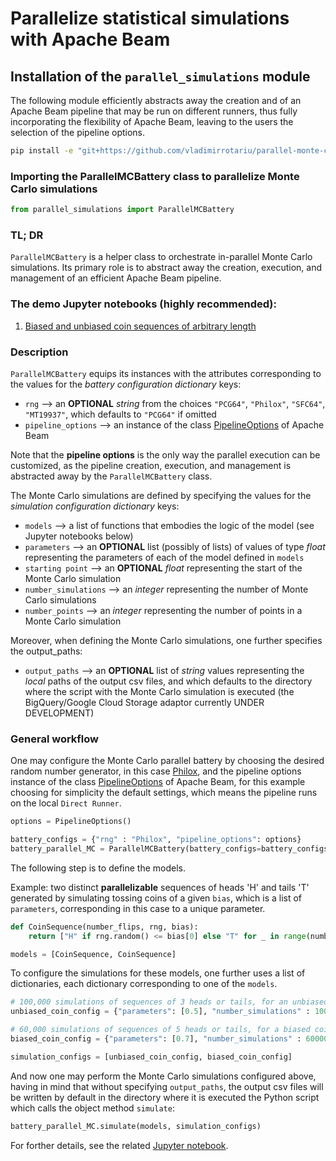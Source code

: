 # Parallelize statistical simulations with Apache Beam
## Installation of the `parallel_simulations` module

The following module efficiently abstracts away the creation and of an Apache Beam pipeline that may be run on different runners, thus fully incorporating the flexibility of Apache Beam, leaving to the users the selection of the pipeline options.
```bash
pip install -e "git+https://github.com/vladimirrotariu/parallel-monte-carlo-simulations#egg=parallel_simulations&subdirectory=src"
```
### Importing the ParallelMCBattery class to parallelize Monte Carlo simulations
```python
from parallel_simulations import ParallelMCBattery
```
### TL; DR
`ParallelMCBattery` is a helper class to orchestrate in-parallel Monte Carlo simulations. Its primary role is to abstract away the creation, execution, and management of an efficient Apache Beam pipeline.

### The demo Jupyter notebooks (highly recommended):
1. [Biased and unbiased coin sequences of arbitrary length](demos/demo.ipynb)
### Description
 

`ParallelMCBattery` equips its instances with the attributes corresponding to the values for the *battery configuration dictionary* keys: 
* `rng` --> an __OPTIONAL__ *string* from the choices `"PCG64"`, `"Philox"`, `"SFC64"`, `"MT19937"`, which defaults to `"PCG64"` if omitted
* `pipeline_options` --> an instance of the class [PipelineOptions](https://beam.apache.org/releases/pydoc/2.33.0/apache_beam.options.pipeline_options.html#apache_beam.options.pipeline_options.PipelineOptions) of Apache Beam

Note that the **pipeline options** is the only way the parallel execution can be customized, as the pipeline creation, execution, and management is abstracted away by the `ParallelMCBattery` class.

The Monte Carlo simulations are defined by specifying the values for the *simulation configuration dictionary* keys:
* `models` --> a list of functions that embodies the logic of the model (see Jupyter notebooks below)
* `parameters` --> an __OPTIONAL__ list (possibly of lists) of values of type *float* representing the parameters of each of the model defined in `models`
* `starting point` --> an __OPTIONAL__  *float* representing the start of the Monte Carlo simulation
* `number_simulations` --> an *integer* representing the number of Monte Carlo simulations
* `number_points` --> an *integer* representing the number of points in a Monte Carlo simulation

Moreover, when defining the Monte Carlo simulations, one further specifies the output_paths:
* `output_paths` --> an __OPTIONAL__ list of *string* values representing the *local* paths of the output csv files, and which defaults to the directory where the script with the Monte Carlo simulation is executed (the BigQuery/Google Cloud Storage adaptor currently UNDER DEVELOPMENT)

### General workflow
One may configure the Monte Carlo parallel battery by choosing the desired random number generator, in this case [Philox](https://numpy.org/doc/stable/reference/random/bit_generators/philox.html#philox-counter-based-rng), and the pipeline options instance of the class [PipelineOptions](https://beam.apache.org/releases/pydoc/2.33.0/apache_beam.options.pipeline_options.html#apache_beam.options.pipeline_options.PipelineOptions) of Apache Beam, for this example choosing for simplicity the default settings, which means the pipeline runs on the local `Direct Runner`.
```python
options = PipelineOptions()

battery_configs = {"rng" : "Philox", "pipeline_options": options}
battery_parallel_MC = ParallelMCBattery(battery_configs=battery_configs)
```

The following step is to define the models. 

Example: two distinct **parallelizable** sequences of heads 'H' and tails 'T' generated by simulating tossing coins of a given `bias`, which is a list of `parameters`, corresponding in this case to a unique parameter.
```python
def CoinSequence(number_flips, rng, bias):
    return ["H" if rng.random() <= bias[0] else "T" for _ in range(number_flips)]

models = [CoinSequence, CoinSequence]
```

To configure the simulations for these models, one further uses a list of dictionaries, each dictionary corresponding to one of the `models`.
```python
# 100,000 simulations of sequences of 3 heads or tails, for an unbiased coin
unbiased_coin_config = {"parameters": [0.5], "number_simulations" : 100000, "number_points": 3}

# 60,000 simulations of sequences of 5 heads or tails, for a biased coin 
biased_coin_config = {"parameters": [0.7], "number_simulations" : 60000, "number_points": 5}

simulation_configs = [unbiased_coin_config, biased_coin_config]
```

And now one may perform the Monte Carlo simulations configured above, having in mind that without specifying `output_paths`, the output csv files will be written by default in the directory where it is executed the Python script which calls the object method `simulate`:
```python
battery_parallel_MC.simulate(models, simulation_configs)
```
For forther details, see the related [Jupyter notebook](demos/demo.ipynb).
